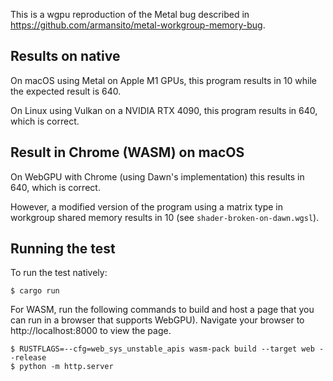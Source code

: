 This is a wgpu reproduction of the Metal bug described in
https://github.com/armansito/metal-workgroup-memory-bug.

## Results on native
On macOS using Metal on Apple M1 GPUs, this program results in 10 while the expected result is 640.

On Linux using Vulkan on a NVIDIA RTX 4090, this program results in 640, which is correct.

## Result in Chrome (WASM) on macOS

On WebGPU with Chrome (using Dawn's implementation) this results in 640, which is correct.

However, a modified version of the program using a matrix type in workgroup shared memory
results in 10 (see `shader-broken-on-dawn.wgsl`).

## Running the test
To run the test natively:
```
$ cargo run
```

For WASM, run the following commands to build and host a page that you can run in a browser that
supports WebGPU). Navigate your browser to http://localhost:8000 to view the page.
```
$ RUSTFLAGS=--cfg=web_sys_unstable_apis wasm-pack build --target web --release
$ python -m http.server
```
